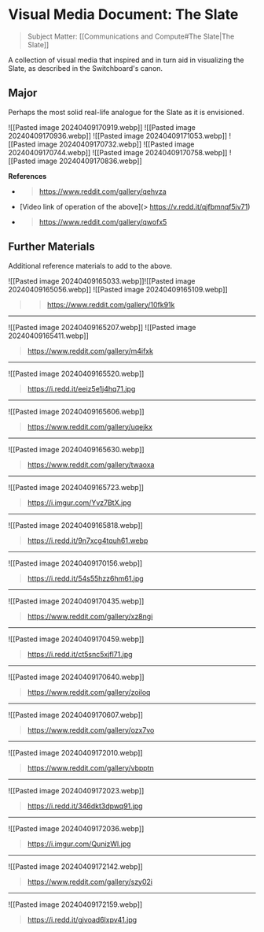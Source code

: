 # Visual Media Document: The Slate
> Subject Matter: [[Communications and Compute#The Slate|The Slate]]

A collection of visual media that inspired and in turn aid in visualizing the Slate, as described in the Switchboard's canon.

## Major
Perhaps the most solid real-life analogue for the Slate as it is envisioned.

![[Pasted image 20240409170919.webp]]
![[Pasted image 20240409170936.webp]]
![[Pasted image 20240409171053.webp]]
![[Pasted image 20240409170732.webp]]
![[Pasted image 20240409170744.webp]]
![[Pasted image 20240409170758.webp]]
![[Pasted image 20240409170836.webp]]

**References**
- > https://www.reddit.com/gallery/qehvza
- [Video link of operation of the above](> https://v.redd.it/qjfbmnqf5iv71)
- > https://www.reddit.com/gallery/qwofx5



## Further Materials
Additional reference materials to add to the above.

![[Pasted image 20240409165033.webp]]![[Pasted image 20240409165056.webp]]
![[Pasted image 20240409165109.webp]]
> > https://www.reddit.com/gallery/10fk91k

****
![[Pasted image 20240409165207.webp]]
![[Pasted image 20240409165411.webp]]
> https://www.reddit.com/gallery/m4ifxk

****
![[Pasted image 20240409165520.webp]]
> https://i.redd.it/eeiz5e1j4hq71.jpg

****
![[Pasted image 20240409165606.webp]]
> https://www.reddit.com/gallery/uqejkx

****
![[Pasted image 20240409165630.webp]]
> https://www.reddit.com/gallery/twaoxa

****
![[Pasted image 20240409165723.webp]]
> https://i.imgur.com/Yvz7BtX.jpg

****
![[Pasted image 20240409165818.webp]]
> https://i.redd.it/9n7xcg4tquh61.webp

****
![[Pasted image 20240409170156.webp]]
> https://i.redd.it/54s55hzz6hm61.jpg

****
![[Pasted image 20240409170435.webp]]
> https://www.reddit.com/gallery/xz8ngi

****
![[Pasted image 20240409170459.webp]]
> https://i.redd.it/ct5snc5xjfl71.jpg

****
![[Pasted image 20240409170640.webp]]
> https://www.reddit.com/gallery/zoiloq

****
![[Pasted image 20240409170607.webp]]
> https://www.reddit.com/gallery/ozx7vo

****
![[Pasted image 20240409172010.webp]]
> https://www.reddit.com/gallery/vbpptn

****
![[Pasted image 20240409172023.webp]]
> https://i.redd.it/346dkt3dpwq91.jpg

****
![[Pasted image 20240409172036.webp]]
> https://i.imgur.com/QunizWl.jpg

****
![[Pasted image 20240409172142.webp]]
> https://www.reddit.com/gallery/szy02i

****
![[Pasted image 20240409172159.webp]]
> https://i.redd.it/gjvoad6lxpv41.jpg
